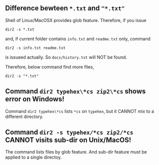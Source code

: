 ## Difference bewteen ```*.txt``` and ```"*.txt"```

Shell of Linux/MacOSX provides glob feature. Therefore, if you issue

```dir2 -s *.txt```

and, if current folder contains ```info.txt``` and ```readme.txt``` only, command

```dir2 -s info.txt readme.txt```

is issueed actually. So ```docs/history.txt``` will NOT be found.


Therefore, below command find more files,

```dir2 -s "*.txt"```


## Command ```dir2 typehex\*cs zip2\*cs``` shows error on Windows!
Command ```dir2 typehex\*cs``` lists ```*cs``` on ```typehex```, but it CANNOT mix to a different directory.

## Command ```dir2 -s typehex/*cs zip2/*cs``` CANNOT visits sub-dir on Unix/MacOS!
The command lists files by  glob feature. And sub-dir feature must be applied to a single directoy.



